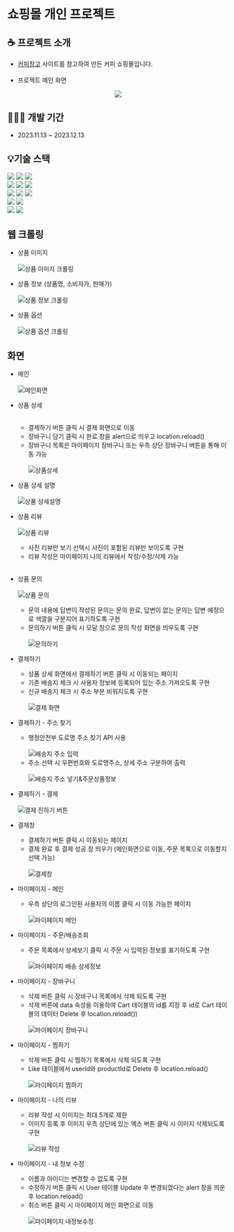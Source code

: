 # 쇼핑몰 개인 프로젝트
## ☕ 프로젝트 소개
  * <a href="https://coffeecg.com/">커피창고</a> 사이트를 참고하여 만든 커피 쇼핑몰입니다.
<br><br>
  * 프로젝트 메인 화면
<div align="center">
  <img src="https://github.com/Jihyeon0804/myshop_proj/assets/80299604/f6ebecd2-c832-4512-9c28-bade26a7e8c0"/>
</div>

## 👩🏻‍💻 개발 기간
  * 2023.11.13 ~ 2023.12.13

## 💡기술 스택
<div>
  <img src="https://img.shields.io/badge/java-007396?style=for-the-badge&logo=java&logoColor=white">
  <img src="https://img.shields.io/badge/python-3776AB?style=for-the-badge&logo=python&logoColor=white">
  <img src="https://img.shields.io/badge/html5-E34F26?style=for-the-badge&logo=html5&logoColor=white">
  <br>
  <img src="https://img.shields.io/badge/css-1572B6?style=for-the-badge&logo=css3&logoColor=white"> 
  <img src="https://img.shields.io/badge/javascript-F7DF1E?style=for-the-badge&logo=javascript&logoColor=black"> 
  <img src="https://img.shields.io/badge/jquery-0769AD?style=for-the-badge&logo=jquery&logoColor=white">
  <br>
  <img src="https://img.shields.io/badge/mysql-4479A1?style=for-the-badge&logo=mysql&logoColor=white">
  <img src="https://img.shields.io/badge/spring-6DB33F?style=for-the-badge&logo=spring&logoColor=white">
  <img src="https://img.shields.io/badge/bootstrap-7952B3?style=for-the-badge&logo=bootstrap&logoColor=white">
  <br>

  <img src="https://img.shields.io/badge/amazonaws-232F3E?style=for-the-badge&logo=amazonaws&logoColor=white"> 
  <img src="https://img.shields.io/badge/apache tomcat-F8DC75?style=for-the-badge&logo=apachetomcat&logoColor=white">
  <br>
  <img src="https://img.shields.io/badge/github-181717?style=for-the-badge&logo=github&logoColor=white">
  <img src="https://img.shields.io/badge/git-F05032?style=for-the-badge&logo=git&logoColor=white">
</div>

## 웹 크롤링
  * 상품 이미지<br><br>
  ![상품 이미지 크롤링](https://github.com/Jihyeon0804/myshop_proj/assets/80299604/ffb0c52d-5d20-4eae-8a88-1ecceecf030e)

  * 상품 정보 (상품명, 소비자가, 판매가)<br><br>
  ![상품 정보 크롤링](https://github.com/Jihyeon0804/myshop_proj/assets/80299604/e9962922-2f09-4b62-9c85-d028fbe29da0)

  * 상품 옵션<br><br>
  ![상품 옵션 크롤링](https://github.com/Jihyeon0804/myshop_proj/assets/80299604/e4b14d82-ebf8-43ea-b990-b2ae58f20f9a)


## 화면
  * 메인<br><br>
  ![메인화면](https://github.com/Jihyeon0804/myshop_proj/assets/80299604/5855f7f6-85b5-4ed9-ba0f-2f95fe2284ef)

  * 상품 상세<br><br>
    * 결제하기 버튼 클릭 시 결제 화면으로 이동
    * 장바구니 담기 클릭 시 완료 창을 alert으로 띄우고 location.reload()
    * 장바구니 목록은 마이페이지 장바구니 또는 우측 상단 장바구니 버튼을 통해 이동 가능<br><br>
  ![상품상세](https://github.com/Jihyeon0804/myshop_proj/assets/80299604/801d919d-e3cf-4e5c-86a6-90e1c28a23aa)
  * 상품 상세 설명<br><br>
  ![상품 상세설명](https://github.com/Jihyeon0804/myshop_proj/assets/80299604/c45ca5a8-70fc-4145-906b-fd0522fec2cc)

  * 상품 리뷰<br><br>
  ![상품 리뷰](https://github.com/Jihyeon0804/myshop_proj/assets/80299604/37a7c4c0-4e22-4f22-9812-aed724f12a03)
    * 사진 리뷰만 보기 선택시 사진이 포함된 리뷰만 보이도록 구현
    * 리뷰 작성은 마이페이지 나의 리뷰에서 작성/수정/삭제 가능
     <br><br>
  * 상품 문의<br><br>
  ![상품 문의](https://github.com/Jihyeon0804/myshop_proj/assets/80299604/9765ac04-8bce-4d1b-9e11-ed7ca27744e6)
    * 문의 내용에 답변이 작성된 문의는 문의 완료, 답변이 없는 문의는 답변 예정으로 색깔을 구분지어 표기하도록 구현
    * 문의하기 버튼 클릭 시 모달 창으로 문의 작성 화면을 띄우도록 구현<br><br>
    ![문의하기](https://github.com/Jihyeon0804/myshop_proj/assets/80299604/662d7000-7d35-4ca8-8719-10f42a499259)
  * 결제하기<br>
    * 상품 상세 화면에서 결제하기 버튼 클릭 시 이동되는 페이지
    * 기존 배송지 체크 시 사용자 정보에 등록되어 있는 주소 가져오도록 구현
    * 신규 배송지 체크 시 주소 부분 비워지도록 구현<br><br>
    ![결제 화면](https://github.com/Jihyeon0804/myshop_proj/assets/80299604/c6ee578d-4b03-46f9-8785-de83d5687e0f)
  * 결제하기 - 주소 찾기<br>
    * 행정안전부 도로명 주소 찾기 API 사용<br><br>
    ![배송지 주소 입력](https://github.com/Jihyeon0804/myshop_proj/assets/80299604/a4dbeddd-26df-4582-8f76-3a7d0ad2315a)
    * 주소 선택 시 우편번호와 도로명주소, 상세 주소 구분하여 출력<br><br>
    ![배송지 주소 넣기&주문상품정보](https://github.com/Jihyeon0804/myshop_proj/assets/80299604/16f2bdfe-2ab4-4c84-ac56-e538853d5b71)
  * 결제하기 - 결제<br><br>
  ![결제 진하기 버튼](https://github.com/Jihyeon0804/myshop_proj/assets/80299604/ad63e5b4-f1de-4ba5-8d42-c69468bca4d7)
  * 결제창
    * 결제하기 버튼 클릭 시 이동되는 페이지
    * 결제 완료 후 결제 성공 창 띄우기 (메인화면으로 이동, 주문 목록으로 이동할지 선택 가능)<br><br>
    ![결제창](https://github.com/Jihyeon0804/myshop_proj/assets/80299604/15f28d9e-9f4a-46f5-be1a-cf9937d6086f)
  * 마이페이지 - 메인
    * 우측 상단의 로그인된 사용자의 이름 클릭 시 이동 가능한 페이지<br><br>
    ![마이페이지 메인](https://github.com/Jihyeon0804/myshop_proj/assets/80299604/f8393c4d-2f42-4acc-a1e9-59bdb8aac5f6)
  * 마이페이지 - 주문/배송조회
    * 주문 목록에서 상세보기 클릭 시 주문 시 입력된 정보를 표기하도록 구현<br><br>
    ![마이페이지 배송 상세정보](https://github.com/Jihyeon0804/myshop_proj/assets/80299604/da13e9bc-36c5-4de3-b502-520eabf900e0)
 * 마이페이지 - 장바구니
    * 삭제 버튼 클릭 시 장바구니 목록에서 삭제 되도록 구현
    * 삭제 버튼에 data 속성을 이용하여 Cart 테이블의 id를 지정 후 id로 Cart 테이블의 데이터 Delete 후 location.reload())<br><br>
    ![마이페이지 장바구니](https://github.com/Jihyeon0804/myshop_proj/assets/80299604/de590bee-8971-4c62-b9ba-3b71338f525e)
 * 마이페이지 - 찜하기
    * 삭제 버튼 클릭 시 찜하기 목록에서 삭제 되도록 구현
    * Like 테이블에서 userId와 productId로 Delete 후 location.reload()<br><br>
    ![마이페이지 찜하기](https://github.com/Jihyeon0804/myshop_proj/assets/80299604/96769434-050a-4be4-878d-f1462b4bb68e)
 * 마이페이지 - 나의 리뷰
    * 리뷰 작성 시 이미지는 최대 5개로 제한
    * 이미지 등록 후 이미지 우측 상단에 있는 엑스 버튼 클릭 시 이미지 삭제되도록 구현<br><br>
    ![리뷰 작성](https://github.com/Jihyeon0804/myshop_proj/assets/80299604/8a2cd305-727b-4773-897c-a864a88eff79)

 * 마이페이지 - 내 정보 수정
    * 이름과 아이디는 변경할 수 없도록 구현
    * 수정하기 버튼 클릭 시 User 테이블 Update 후 변경되었다는 alert 창을 띄운 후 location.reload()
    * 취소 버튼 클릭 시 마이페이지 메인 화면으로 이동<br><br>
    ![마이페이지 내정보수정](https://github.com/Jihyeon0804/myshop_proj/assets/80299604/ae4ea64a-e688-434b-98ab-6ecce37c796c)
